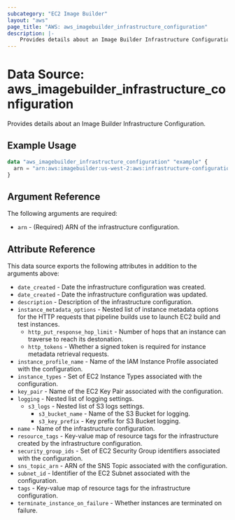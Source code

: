 ```yaml
---
subcategory: "EC2 Image Builder"
layout: "aws"
page_title: "AWS: aws_imagebuilder_infrastructure_configuration"
description: |-
    Provides details about an Image Builder Infrastructure Configuration
---
```


# Data Source: aws_imagebuilder_infrastructure_configuration

Provides details about an Image Builder Infrastructure Configuration.

## Example Usage

```terraform
data "aws_imagebuilder_infrastructure_configuration" "example" {
  arn = "arn:aws:imagebuilder:us-west-2:aws:infrastructure-configuration/example"
}
```

## Argument Reference

The following arguments are required:

* `arn` - (Required) ARN of the infrastructure configuration.

## Attribute Reference

This data source exports the following attributes in addition to the arguments above:

* `date_created` - Date the infrastructure configuration was created.
* `date_created` - Date the infrastructure configuration was updated.
* `description` - Description of the infrastructure configuration.
* `instance_metadata_options` - Nested list of instance metadata options for the HTTP requests that pipeline builds use to launch EC2 build and test instances.
    * `http_put_response_hop_limit` - Number of hops that an instance can traverse to reach its destonation.
    * `http_tokens` - Whether a signed token is required for instance metadata retrieval requests.
* `instance_profile_name` - Name of the IAM Instance Profile associated with the configuration.
* `instance_types` - Set of EC2 Instance Types associated with the configuration.
* `key_pair` - Name of the EC2 Key Pair associated with the configuration.
* `logging` - Nested list of logging settings.
    * `s3_logs` - Nested list of S3 logs settings.
        * `s3_bucket_name` - Name of the S3 Bucket for logging.
        * `s3_key_prefix` - Key prefix for S3 Bucket logging.
* `name` - Name of the infrastructure configuration.
* `resource_tags` - Key-value map of resource tags for the infrastructure created by the infrastructure configuration.
* `security_group_ids` - Set of EC2 Security Group identifiers associated with the configuration.
* `sns_topic_arn` - ARN of the SNS Topic associated with the configuration.
* `subnet_id` - Identifier of the EC2 Subnet associated with the configuration.
* `tags` - Key-value map of resource tags for the infrastructure configuration.
* `terminate_instance_on_failure` - Whether instances are terminated on failure.
